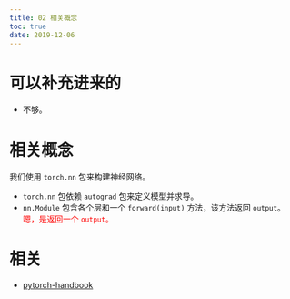 ```yaml
---
title: 02 相关概念
toc: true
date: 2019-12-06
---
```

# 可以补充进来的

- 不够。

# 相关概念



我们使用 `torch.nn` 包来构建神经网络。



- `torch.nn` 包依赖 `autograd` 包来定义模型并求导。
- `nn.Module` 包含各个层和一个 `forward(input)` 方法，该方法返回 `output`。<span style="color:red;">嗯，是返回一个 `output`。</span>



# 相关

- [pytorch-handbook](https://github.com/zergtant/pytorch-handbook)
